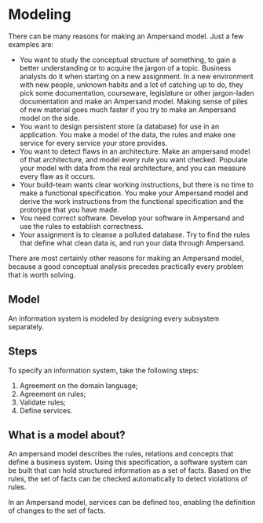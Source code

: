 # Modeling

There can be many reasons for making an Ampersand model. Just a few examples are:

* You want to study the conceptual structure of something, to gain a better understanding or to acquire the jargon of a topic. Business analysts do it when starting on a new assignment. In a new environment with new people, unknown habits and a lot of catching up to do, they pick some documentation, courseware, legislature or other jargon-laden documentation and make an Ampersand model. Making sense of piles of new material goes much faster if you try to make an Ampersand model on the side.
* You want to design persistent store \(a database\) for use in an application. You make a model of the data, the rules and make one service for every service your store provides.
* You want to detect flaws in an architecture. Make an ampersand model of that architecture, and model every rule you want checked. Populate your model with data from the real architecture, and you can measure every flaw as it occurs.
* Your build-team wants clear working instructions, but there is no time to make a functional specification. You make your Ampersand model and derive the work instructions from the functional specification and the prototype that you have made.
* You need correct software. Develop your software in Ampersand and use the rules to establish correctness.
* Your assignment is to cleanse a polluted database. Try to find the rules that define what clean data is, and run your data through Ampersand.

There are most certainly other reasons for making an Ampersand model, because a good conceptual analysis precedes practically every problem that is worth solving.

## Model

An information system is modeled by designing every subsystem separately.

## Steps

To specify an information system, take the following steps:  
1. Agreement on the domain language;  
2. Agreement on rules;  
3. Validate rules;  
4. Define services.

## What is a model about?

An ampersand model describes the rules, relations and concepts that define a business system. Using this specification, a software system can be built that can hold structured information as a set of facts. Based on the rules, the set of facts can be checked automatically to detect violations of rules.

In an Ampersand model, services can be defined too, enabling the definition of changes to the set of facts.

